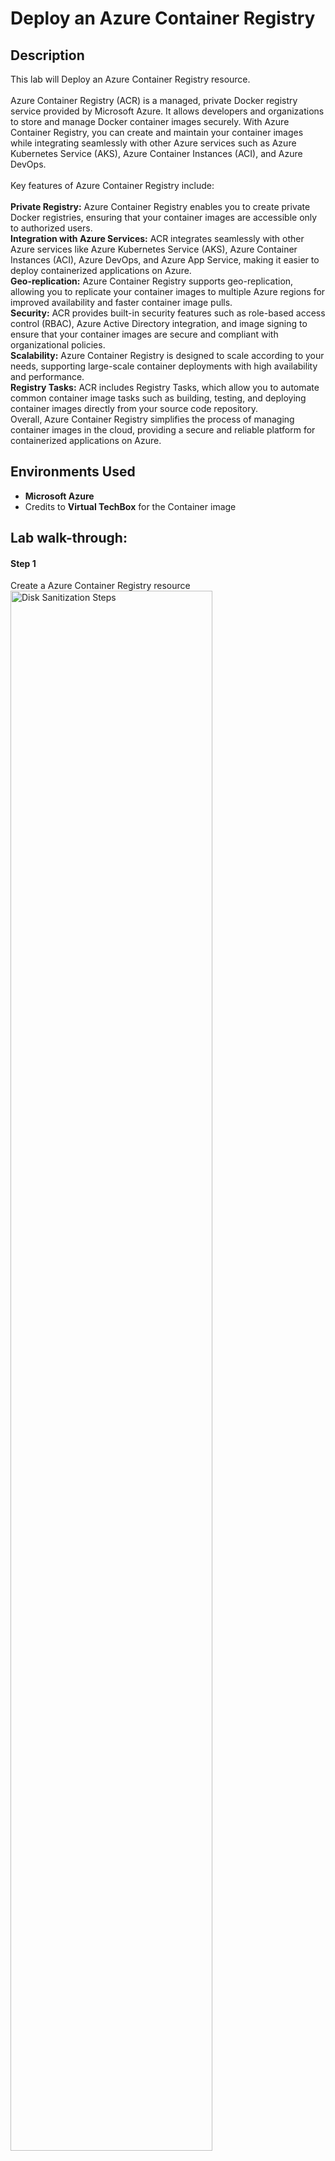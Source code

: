 <h1>Deploy an Azure Container Registry</h1>

<h2>Description</h2>
This lab will Deploy an Azure Container Registry resource.<br /><br />
Azure Container Registry (ACR) is a managed, private Docker registry service provided by Microsoft Azure. It allows developers and organizations to store and manage Docker container images securely. With Azure Container Registry, you can create and maintain your container images while integrating seamlessly with other Azure services such as Azure Kubernetes Service (AKS), Azure Container Instances (ACI), and Azure DevOps.
<br /><br />
Key features of Azure Container Registry include:
<br /><br />
<b>Private Registry:</b> Azure Container Registry enables you to create private Docker registries, ensuring that your container images are accessible only to authorized users.
<br />
<b>Integration with Azure Services:</b> ACR integrates seamlessly with other Azure services like Azure Kubernetes Service (AKS), Azure Container Instances (ACI), Azure DevOps, and Azure App Service, making it easier to deploy containerized applications on Azure.
<br />
<b>Geo-replication:</b> Azure Container Registry supports geo-replication, allowing you to replicate your container images to multiple Azure regions for improved availability and faster container image pulls.
<br />
<b>Security:</b> ACR provides built-in security features such as role-based access control (RBAC), Azure Active Directory integration, and image signing to ensure that your container images are secure and compliant with organizational policies.
<br />
<b>Scalability:</b> Azure Container Registry is designed to scale according to your needs, supporting large-scale container deployments with high availability and performance.
<br />
<b>Registry Tasks:</b> ACR includes Registry Tasks, which allow you to automate common container image tasks such as building, testing, and deploying container images directly from your source code repository.
<br />
Overall, Azure Container Registry simplifies the process of managing container images in the cloud, providing a secure and reliable platform for containerized applications on Azure.
<br />
<h2>Environments Used </h2>

- <b>Microsoft Azure</b>
- Credits  to <b>Virtual TechBox</b> for the Container image

<h2>Lab walk-through:</h2>

<p align="center">
<h4>Step 1</h4>
Create a  Azure Container Registry resource<br/>
<img src="https://i.imgur.com/JgX4JpZ.png" height="80%" width="80%" alt="Disk Sanitization Steps"/>
<br />

<h4>Step 2</h4> 
Once your Registry is created, you can post all your images intot eh repositories Sections.<br/>
Here, my repository is empty, so there is nothing.<br/>
<img src="https://i.imgur.com/K91jPDZ.png" height="80%" width="80%" alt="Disk Sanitization Steps"/><br/>
<br />

<h4>Step 2</h4> 
Push an image to the repository.<br/>
Here, I am pushif an image from Docker-Hub to the repository, using command prommpt.<br/>
<img src="https://i.imgur.com/ysYshnm.png" height="80%" width="80%" alt="Disk Sanitization Steps"/><br/>
<br />

<h4>Step 2</h4> 
The image is now in the repository.<br/>
<img src="https://i.imgur.com/KpUcOnC.png" height="80%" width="80%" alt="Disk Sanitization Steps"/><br/>
<br />
